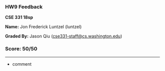 ### HW9 Feedback

**CSE 331 18sp**

**Name:** Jon Frederick Luntzel (luntzel)

**Graded By:** Jason Qiu (cse331-staff@cs.washington.edu)

### Score: 50/50
---

- comment

